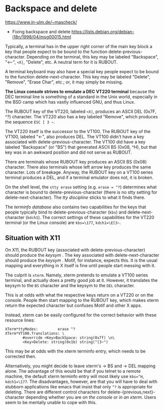 # Backspace and delete

https://www.in-ulm.de/~mascheck/

* Fixing backspace and delete
https://lists.debian.org/debian-i18n/1998/04/msg00015.html


Typically, a terminal has in the upper right corner of the main key block a key that people expect to be bound to the function delete-previous-character. Depending on the terminal, this key may be labeled "Backspace", "<--", `<X|`, "Delete", etc. A neutral term for it is RUBOUT.

A terminal keyboard may also have a special key people expect to be bound to the function delete-next-character. This key may be labeled "Delete", "Remove", "Erase Char", etc.; or, it may simply be missing.

**The Linux console strives to emulate a DEC VT220 terminal** because the DEC terminal line is something of a standard in the Unix world, especially in the BSD camp which has vastly influenced GNU, and thus Linux.

The RUBOUT key of the VT220, labeled `<X|`, produces an ASCII DEL (0x7F, ^?) character. The VT220 also has a key labeled "Remove", which produces the sequence `ESC [ 3 ~`.

The VT220 itself is the successor to the VT100. The RUBOUT key of the VT100, labeled "<-", also produces DEL. The VT100 didn't have a key associated with delete-previous-character. The VT100 did have a key labeled "Backspace" (or "BS") that generated ASCII BS (0x08, ^H), but that key was in an awkward position and did not serve as RUBOUT.

There are terminals whose RUBOUT key produces an ASCII BS (0x08) character. There also terminals whose left arrow key produces the same character. Lots of breakage. Anyway, the RUBOUT key on a VT100 series terminal produces a DEL, and if a terminal emulator does not, it is broken.

On the shell level, the `stty erase` setting (e.g. `erase = ^?`) determines what character is bound to delete-previous-character (there is no stty setting for delete-next-character). The *tty discipline* sticks to what it finds there.

The *terminfo database* also contains two capabilities for the keys that people typically bind to delete-previous-character (`kbs`) and delete-next-character (`kdch1`). The correct settings of these capabilities for the VT220 terminal (or the Linux console) are `kbs=\177`, `kdch1=\E[3~`.

## Situation with X11

On X11, the RUBOUT key (associated with delete-previous-character) should produce the _keysym_ <BACKSPACE>. The key associated with delete-next-character should produce the _keysym_ <DELETE>. Motif, for instance, expects this. It is the usual mapping and everything in X itself is fine until people start messing with it.

The culprit is `xterm`. Namely, xterm pretends to emulate a VT100 series terminal, and actually does a pretty good job at it. However, it translates the <BACKSPACE> keysym to the `BS` character and the <DELETE> keysym to the `DEL` character.

This is at odds with what the respective keys return on a VT220 or on the console. People then start mapping <DELETE> to the RUBOUT key, which makes xterm return the expected character but confuses Motif and other X apps.

Instead, xterm can be easily configured for the correct behavior with these resource lines:

```
XTerm*ttyModes:         erase ^?
XTerm*VT100.Translations: \
        #override <Key>BackSpace: string(0x7f) \n\
        <Key>Delete: string(0x1b) string("[3~")
```

This may be at odds with the xterm terminfo entry, which needs to be corrected then.

Alternatively, you might decide to leave xterm's <BACKSPACE> -> BS and <DELETE> -> DEL mapping alone. The advantage of this would be that if you telnet to a remote machine, the default xterm terminfo entry will most likely use `kbs=^H`, `kdch1=\177`. The disadvantages, however, are that you will have to deal with stubborn applications like emacs that insist that only `^?` is appropriate for deleting. There are different control characters for delete-{previous,next}-character depending whether you are *on the console* or *in an xterm*. Users seem to be mentally unable to cope with this.
